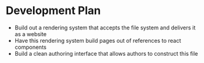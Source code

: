 # Development Plan

- Build out a rendering system that accepts the file system and delivers it as a website
- Have this rendering system build pages out of references to react components
- Build a clean authoring interface that allows authors to construct this file
